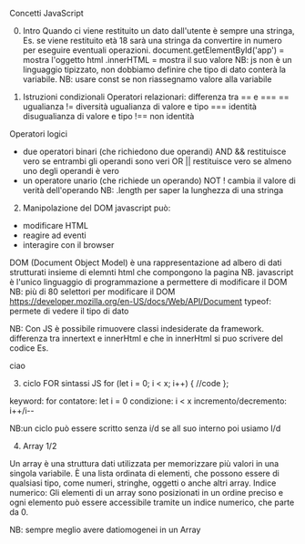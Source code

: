 Concetti JavaScript

0) Intro
Quando ci viene restituito un dato dall'utente è sempre una stringa, Es. se viene restituito età 18 sarà una stringa da convertire in numero per eseguire eventuali operazioni.
document.getElementById('app') = mostra l'oggetto html
.innerHTML = mostra il suo valore
NB: js non è un linguaggio tipizzato, non dobbiamo definire che tipo di dato conterà la variabile.
NB: usare const se non riassegnamo valore alla variabile

1) Istruzioni condizionali
Operatori relazionari: differenza tra == e ===
== ugualianza
!= diversità
ugualianza di valore e tipo
=== identità
disugualianza di valore e tipo
!== non identità

Operatori logici
- due operatori binari (che richiedono due operandi)
AND &&
restituisce vero se entrambi gli operandi sono veri
OR ||
restituisce vero se almeno uno degli operandi è vero
- un operatore unario (che richiede un operando)
NOT !
cambia il valore di verità dell'operando
NB: .length per saper la lunghezza di una stringa

2) Manipolazione del DOM
javascript può:
- modificare HTML
- reagire ad eventi
- interagire con il browser

DOM (Document Object Model) è una rappresentazione ad albero di dati strutturati insieme di elemnti html che compongono la pagina
NB. javascript è l'unico linguaggio di programmazione a permettere di modificare il DOM
NB: più di 80 selettori per modificare il DOM  https://developer.mozilla.org/en-US/docs/Web/API/Document
typeof: permete di vedere il tipo di dato

NB: Con JS è possibile rimuovere classi indesiderate da framework.
differenza tra innertext e innerHtml e che in innerHtml si puo scrivere del codice Es. <p>ciao</p>

3) ciclo FOR
sintassi JS
for (let i = 0; i < x; i++) {
    //code
};

keyword: for
contatore: let i = 0
condizione: i < x
incremento/decremento: i++/i--

NB:un ciclo può essere scritto senza i/d se all suo interno poi usiamo I/d

4) Array 1/2

Un array è una struttura dati utilizzata per memorizzare più valori in una singola variabile. È una lista ordinata di elementi, che possono essere di qualsiasi tipo, come numeri, stringhe, oggetti o anche altri array.
Indice numerico: Gli elementi di un array sono posizionati in un ordine preciso e ogni elemento può essere accessibile tramite un indice numerico, che parte da 0.

NB: sempre meglio avere datiomogenei in un Array


